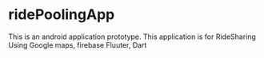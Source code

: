 # ridePoolingApp
This is an android application prototype. This application is for RideSharing Using Google maps, firebase Fluuter, Dart
